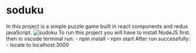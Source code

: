 # soduku
In this project is a simple puzzle game built in react components and redux javaScript. ![sudoku](https://user-images.githubusercontent.com/62242523/106507861-95a8aa00-6506-11eb-8581-c0d20232c67d.JPG)  To run this project you will have to install NodeJS first. then in vscode terminal run: - npm install - npm start  After run successfully: - locate to localhost:3000
